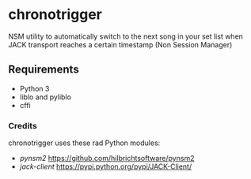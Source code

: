 # chronotrigger
NSM utility to automatically switch to the next song in your set list when JACK transport reaches a certain timestamp (Non Session Manager)

## Requirements
 - Python 3 
 - liblo and pyliblo
 - cffi

### Credits
chronotrigger uses these rad Python modules:
 - *pynsm2*
   https://github.com/hilbrichtsoftware/pynsm2
 - *jack-client* 
   https://pypi.python.org/pypi/JACK-Client/
 

 
